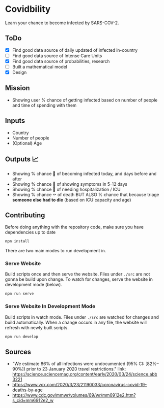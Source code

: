 # Covidbility
Learn your chance to become infected by SARS-COV-2.

## ToDo
- [x] Find good data source of daily updated of infected in-country 
- [ ] Find good data source of Intense Care Units
- [x] Find good data source of probabilities, research
- [ ] Built a mathematical model
- [x] Design

## Mission 
- Showing user % chance of getting infected based on number of people and time of spending with them

## Inputs
- Country
- Number of people
- (Optional) Age

## Outputs 📈
- Showing % chance 🦠 of becoming infected today, and days before and after
- Showing % chance 🤒 of showing symptoms in 5-12 days
- Showing % chance 🏥 of needing hospitalization / ICU
- Showing % chance ⚰️ of death BUT ALSO % chance that because triage **someone else had to die** (based on ICU capacity and age)

## Contributing

Before doing anything with the repository code, make sure you have dependencies up to date

```bash
npm install
```

There are two main modes to run development in.

### Serve Website

Build scripts once and then serve the website. Files under `./src` are not gonna be build upon change. To watch for changes, serve the website in development mode (below).

```bash
npm run serve
```

### Serve Website In Development Mode

Build scripts in watch mode. Files under `./src` are watched for changes and build automatically. When a change occurs in any file, the website will refresh with newly built scripts.

```bash
npm run develop
```

## Sources
- "We estimate 86% of all infections were undocumented (95% CI: [82%–90%]) prior to 23 January 2020 travel restrictions." link: https://science.sciencemag.org/content/early/2020/03/24/science.abb3221
- https://www.vox.com/2020/3/23/21190033/coronavirus-covid-19-deaths-by-age
- https://www.cdc.gov/mmwr/volumes/69/wr/mm6912e2.htm?s_cid=mm6912e2_w

